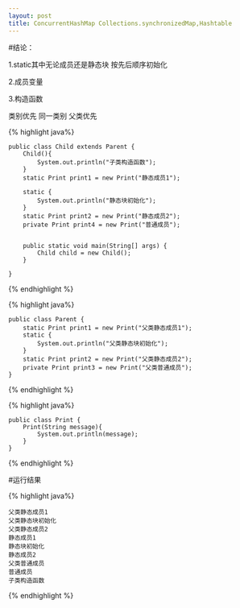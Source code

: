 ```yaml
---
layout: post
title: ConcurrentHashMap Collections.synchronizedMap,Hashtable
---
```


#结论：

1.static其中无论成员还是静态块 按先后顺序初始化

2.成员变量

3.构造函数

类别优先 同一类别 父类优先


{% highlight java%}

    public class Child extends Parent {
        Child(){
            System.out.println("子类构造函数");
        }
        static Print print1 = new Print("静态成员1");

        static {
            System.out.println("静态块初始化");
        }
        static Print print2 = new Print("静态成员2");
        private Print print4 = new Print("普通成员");


        public static void main(String[] args) {
            Child child = new Child();
        }

    }

{% endhighlight %}

{% highlight java%}

    public class Parent {
        static Print print1 = new Print("父类静态成员1");
        static {
            System.out.println("父类静态块初始化");
        }
        static Print print2 = new Print("父类静态成员2");
        private Print print3 = new Print("父类普通成员");
    }

{% endhighlight %}

{% highlight java%}

    public class Print {
        Print(String message){
            System.out.println(message);
        }
    }

{% endhighlight %}

#运行结果

{% highlight java%}

    父类静态成员1
    父类静态块初始化
    父类静态成员2
    静态成员1
    静态块初始化
    静态成员2
    父类普通成员
    普通成员
    子类构造函数

{% endhighlight %}